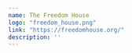 ```yaml
---
name: The Freedom House
logo: "freedom_house.png"
link: "https://freedomhouse.org/"
description: ''
---
```

